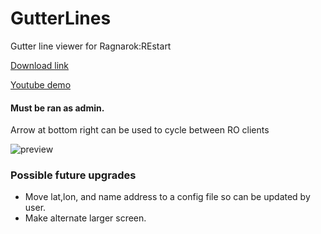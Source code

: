 # GutterLines
Gutter line viewer for Ragnarok:REstart

[Download link](https://github.com/miatribe/GutterLines/releases)

[Youtube demo](https://youtu.be/hggU2WS2KyU)

#### Must be ran as admin.

Arrow at bottom right can be used to cycle between RO clients

![preview](https://raw.githubusercontent.com/miatribe/gutterlines/master/GutterLinesPrev.png)

### Possible future upgrades
* Move lat,lon, and name address to a config file so can be updated by user.
* Make alternate larger screen.

